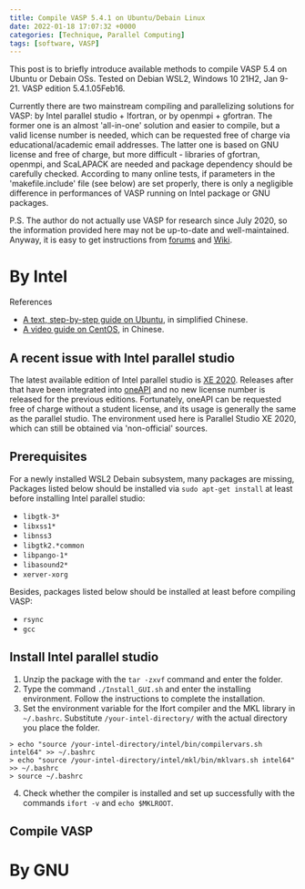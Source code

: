 ```yaml
---
title: Compile VASP 5.4.1 on Ubuntu/Debain Linux
date: 2022-01-18 17:07:32 +0000
categories: [Technique, Parallel Computing]
tags: [software, VASP]
---
```


This post is to briefly introduce available methods to compile VASP 5.4 on Ubuntu or Debain OSs. Tested on Debian WSL2, Windows 10 21H2, Jan 9-21. VASP edition 5.4.1.05Feb16. 

Currently there are two mainstream compiling and parallelizing solutions for VASP: by Intel parallel studio + Ifortran, or by openmpi + gfortran. The former one is an almost 'all-in-one' solution and easier to compile, but a valid license number is needed, which can be requested free of charge via educational/academic email addresses. The latter one is based on GNU license and free of charge, but more difficult - libraries of gfortran, openmpi, and ScaLAPACK are needed and package dependency should be carefully checked. According to many online tests, if parameters in the 'makefile.include' file (see below) are set properly, there is only a negligible difference in performances of VASP running on Intel package or GNU packages. 

P.S. The author do not actually use VASP for research since July 2020, so the information provided here may not be up-to-date and well-maintained. Anyway, it is easy to get instructions from [forums](https://www.vasp.at/forum/viewforum.php?f=6) and [Wiki](https://www.vasp.at/wiki/index.php/The_VASP_Manual#Getting_started). 

# By Intel
References  
* [A text, step-by-step guide on Ubuntu](http://bbs.keinsci.com/thread-14470-1-1.html), in simplified Chinese.  
* [A video guide on CentOS](https://www.bilibili.com/video/av39616222/), in Chinese.  

## A recent issue with Intel parallel studio
The latest available edition of Intel parallel studio is [XE 2020](https://www.intel.com/content/www/us/en/developer/articles/release-notes/intel-parallel-studio-xe-2020-composer-edition-fortran-debug-solutions-release-notes.html). Releases after that have been integrated into [oneAPI](https://www.intel.com/content/www/us/en/developer/tools/oneapi/toolkits.html#gs.mcqdw6) and no new license number is released for the previous editions. Fortunately, oneAPI can be requested free of charge without a student license, and its usage is generally the same as the parallel studio. The environment used here is Parallel Studio XE 2020, which can still be obtained via 'non-official' sources.

## Prerequisites
For a newly installed WSL2 Debain subsystem, many packages are missing, Packages listed below should be installed via `sudo apt-get install` at least before installing Intel parallel studio: 

* `libgtk-3*`  
* `libxss1*`  
* `libnss3`  
* `libgtk2.*common`  
* `libpango-1*`  
* `libasound2*`  
* `xerver-xorg`  

Besides, packages listed below should be installed at least before compiling VASP:

* `rsync`  
* `gcc`  

## Install Intel parallel studio
1. Unzip the package with the `tar -zxvf` command and enter the folder.  
2. Type the command `./Install_GUI.sh` and enter the installing environment. Follow the instructions to complete the installation.  
3. Set the environment variable for the Ifort compiler and the MKL library in `~/.bashrc`. Substitute `/your-intel-directory/` with the actual directory you place the folder.   
``` console 
> echo "source /your-intel-directory/intel/bin/compilervars.sh intel64" >> ~/.bashrc
> echo "source /your-intel-directory/intel/mkl/bin/mklvars.sh intel64" >> ~/.bashrc
> source ~/.bashrc
```

4. Check whether the compiler is installed and set up successfully with the commands `ifort -v` and `echo $MKLROOT`. 

## Compile VASP



# By GNU